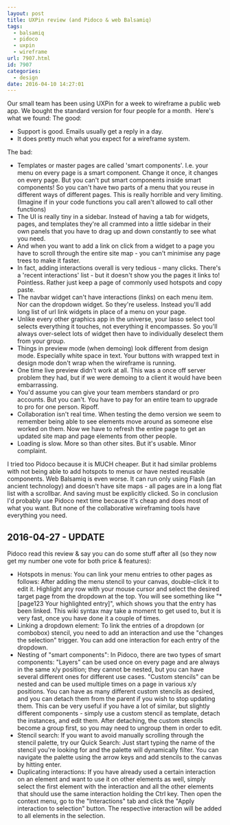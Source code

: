 ```yaml
---
layout: post
title: UXPin review (and Pidoco & web Balsamiq)
tags:
  - balsamiq
  - pidoco
  - uxpin
  - wireframe
url: 7907.html
id: 7907
categories:
  - design
date: 2016-04-10 14:27:01
---
```


Our small team has been using UXPin for a week to wireframe a public web app. We bought the standard version for four people for a month.  Here's what we found: The good:

*   Support is good. Emails usually get a reply in a day.
*   It does pretty much what you expect for a wireframe system.

The bad:

*   Templates or master pages are called 'smart components'. I.e. your menu on every page is a smart component. Change it once, it changes on every page. But you can't put smart components inside smart components! So you can't have two parts of a menu that you reuse in different ways of different pages. This is really horrible and very limiting. (Imagine if in your code functions you call aren't allowed to call other functions)
*   The UI is really tiny in a sidebar. Instead of having a tab for widgets, pages, and templates they're all crammed into a little sidebar in their own panels that you have to drag up and down constantly to see what you need.
*   And when you want to add a link on click from a widget to a page you have to scroll through the entire site map - you can't minimise any page trees to make it faster.
*   In fact, adding interactions overall is very tedious - many clicks. There's a 'recent interactions' list - but it doesn't show you the pages it links to! Pointless. Rather just keep a page of commonly used hotspots and copy paste.
*   The navbar widget can't have interactions (links) on each menu item. Nor can the dropdown widget. So they're useless. Instead you'll add long list of url link widgets in place of a menu on your page.
*   Unlike every other graphics app in the universe, your lasso select tool selects everything it touches, not everything it encompasses. So you'll always over-select lots of widget then have to individually deselect them from your group.
*   Things in preview mode (when demoing) look different from design mode. Especially white space in text. Your buttons with wrapped text in design mode don't wrap when the wireframe is running.
*   One time live preview didn't work at all. This was a once off server problem they had, but if we were demoing to a client it would have been embarrassing.
*   You'd assume you can give your team members standard or pro accounts. But you can't. You have to pay for an entire team to upgrade to pro for one person. Ripoff.
*   Collaboration isn't real time. When testing the demo version we seem to remember being able to see elements move around as someone else worked on them. Now we have to refresh the entire page to get an updated site map and page elements from other people.
*   Loading is slow. More so than other sites. But it's usable. Minor complaint.

I tried too Pidoco because it is MUCH cheaper. But it had similar problems with not being able to add hotspots to menus or have nested reusable components. Web Balsamiq is even worse. It can run only using Flash (an ancient technology) and doesn't have site maps - all pages are in a long flat list with a scrollbar. And saving must be explicitly clicked. So in conclusion I'd probably use Pidoco next time because it's cheap and does most of what you want. But none of the collaborative wireframing tools have everything you need.

2016-04-27 - UPDATE
-------------------

Pidoco read this review & say you can do some stuff after all (so they now get my number one vote for both price & features):

*   Hotspots in menus: You can link your menu entries to other pages as follows: After adding the menu stencil to your canvas, double-click it to edit it. Highlight any row with your mouse cursor and select the desired target page from the dropdown at the top. You will see something like "* \[page123 Your highlighted entry\]", which shows you that the entry has been linked. This wiki syntax may take a moment to get used to, but it is very fast, once you have done it a couple of times.
*   Linking a dropdown element: To link the entries of a dropdown (or combobox) stencil, you need to add an interaction and use the "changes the selection" trigger. You can add one interaction for each entry of the dropdown.
*   Nesting of "smart components": In Pidoco, there are two types of smart components: "Layers" can be used once on every page and are always in the same x/y position; they cannot be nested, but you can have several different ones for different use cases. "Custom stencils" can be nested and can be used multiple times on a page in various x/y positions. You can have as many different custom stencils as desired, and you can detach them from the parent if you wish to stop updating them. This can be very useful if you have a lot of similar, but slightly different components - simply use a custom stencil as template, detach the instances, and edit them. After detaching, the custom stencils become a group first, so you may need to ungroup them in order to edit.
*   Stencil search: If you want to avoid manually scrolling through the stencil palette, try our Quick Search: Just start typing the name of the stencil you're looking for and the palette will dynamically filter. You can navigate the palette using the arrow keys and add stencils to the canvas by hitting enter.
*   Duplicating interactions: If you have already used a certain interaction on an element and want to use it on other elements as well, simply select the first element with the interaction and all the other elements that should use the same interaction holding the Ctrl key. Then open the context menu, go to the "Interactions" tab and click the "Apply interaction to selection" button. The respective interaction will be added to all elements in the selection.